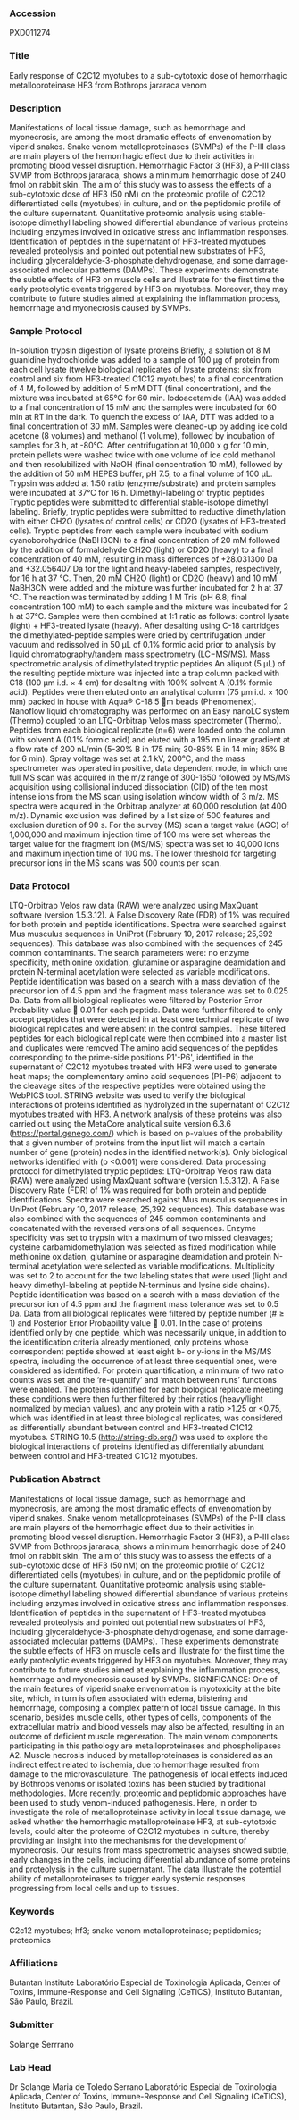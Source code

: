 ### Accession
PXD011274

### Title
Early response of C2C12 myotubes to a sub-cytotoxic dose of hemorrhagic metalloproteinase HF3 from Bothrops jararaca venom

### Description
Manifestations of local tissue damage, such as hemorrhage and myonecrosis, are among the most dramatic effects of envenomation by viperid snakes. Snake venom metalloproteinases (SVMPs) of the P-III class are main players of the hemorrhagic effect due to their activities in promoting blood vessel disruption. Hemorrhagic Factor 3 (HF3), a P-III class SVMP from Bothrops jararaca, shows a minimum hemorrhagic dose of 240 fmol on rabbit skin. The aim of this study was to assess the effects of a sub-cytotoxic dose of HF3 (50 nM) on the proteomic profile of C2C12 differentiated cells (myotubes) in culture, and on the peptidomic profile of the culture supernatant. Quantitative proteomic analysis using stable-isotope dimethyl labeling showed differential abundance of various proteins including enzymes involved in oxidative stress and inflammation responses. Identification of peptides in the supernatant of HF3-treated myotubes revealed proteolysis and pointed out potential new substrates of HF3, including glyceraldehyde-3-phosphate dehydrogenase, and some damage-associated molecular patterns (DAMPs). These experiments demonstrate the subtle effects of HF3 on muscle cells and illustrate for the first time the early proteolytic events triggered by HF3 on myotubes. Moreover, they may contribute to future studies aimed at explaining the inflammation process, hemorrhage and myonecrosis caused by SVMPs.

### Sample Protocol
In-solution trypsin digestion of lysate proteins Briefly, a solution of 8 M guanidine hydrochloride was added to a sample of 100 μg of protein from each cell lysate (twelve biological replicates of lysate proteins: six from control and six from HF3-treated C1C12 myotubes) to a final concentration of 4 M, followed by addition of 5 mM DTT (final concentration), and the mixture was incubated at 65°C for 60 min. Iodoacetamide (IAA) was added to a final concentration of 15 mM and the samples were incubated for 60 min at RT in the dark. To quench the excess of IAA, DTT was added to a final concentration of 30 mM. Samples were cleaned-up by adding ice cold acetone (8 volumes) and methanol (1 volume), followed by incubation of samples for 3 h, at -80°C. After centrifugation at 10,000 x g for 10 min, protein pellets were washed twice with one volume of ice cold methanol and then resolubilized with NaOH (final concentration 10 mM), followed by the addition of 50 mM HEPES buffer, pH 7.5, to a final volume of 100 μL. Trypsin was added at 1:50 ratio (enzyme/substrate) and protein samples were incubated at 37°C for 16 h.  Dimethyl-labeling of tryptic peptides Tryptic peptides were submitted to differential stable-isotope dimethyl labeling. Briefly, tryptic peptides were submitted to reductive dimethylation with either CH2O (lysates of control cells) or CD2O (lysates of HF3-treated cells). Tryptic peptides from each sample were incubated with sodium cyanoborohydride (NaBH3CN) to a final concentration of 20 mM followed by the addition of formaldehyde CH2O (light) or CD2O (heavy) to a final concentration of 40 mM, resulting in mass differences of +28.031300 Da and +32.056407 Da for the light and heavy-labeled samples, respectively, for 16 h at 37 °C. Then, 20 mM CH2O (light) or CD2O (heavy) and 10 mM NaBH3CN were added and the mixture was further incubated for 2 h at 37 °C. The reaction was terminated by adding 1 M Tris (pH 6.8; final concentration 100 mM) to each sample and the mixture was incubated for 2 h at 37°C. Samples were then combined at 1:1 ratio as follows: control lysate (light) + HF3-treated lysate (heavy). After desalting using C-18 cartridges the dimethylated-peptide samples were dried by centrifugation under vacuum and redissolved in 50 μL of 0.1% formic acid prior to analysis by liquid chromatography/tandem mass spectrometry (LC−MS/MS).  Mass spectrometric analysis of dimethylated tryptic peptides An aliquot (5 μL) of the resulting peptide mixture was injected into a trap column packed with C18 (100 μm i.d. × 4 cm) for desalting with 100% solvent A (0.1% formic acid). Peptides were then eluted onto an analytical column (75 μm i.d. × 100 mm) packed in house with Aqua® C-18 5 m beads (Phenomenex). Nanoflow liquid chromatography was performed on an Easy nanoLC system (Thermo) coupled to an LTQ-Orbitrap Velos mass spectrometer (Thermo). Peptides from each biological replicate (n=6) were loaded onto the column with solvent A (0.1% formic acid) and eluted with a 195 min linear gradient at a flow rate of 200 nL/min (5-30% B in 175 min; 30-85% B in 14 min; 85% B for 6 min). Spray voltage was set at 2.1 kV, 200°C, and the mass spectrometer was operated in positive, data dependent mode, in which one full MS scan was acquired in the m/z range of 300-1650 followed by MS/MS acquisition using collisional induced dissociation (CID) of the ten most intense ions from the MS scan using isolation window width of 3 m/z. MS spectra were acquired in the Orbitrap analyzer at 60,000 resolution (at 400 m/z). Dynamic exclusion was defined by a list size of 500 features and exclusion duration of 90 s. For the survey (MS) scan a target value (AGC) of 1,000,000 and maximum injection time of 100 ms were set whereas the target value for the fragment ion (MS/MS) spectra was set to 40,000 ions and maximum injection time of 100 ms. The lower threshold for targeting precursor ions in the MS scans was 500 counts per scan.

### Data Protocol
LTQ-Orbitrap Velos raw data (RAW) were analyzed using MaxQuant software (version 1.5.3.12). A False Discovery Rate (FDR) of 1% was required for both protein and peptide identifications. Spectra were searched against Mus musculus sequences in UniProt (February ‎10, 2017 release; ‎25,392 sequences). This database was also combined with the sequences of 245 common contaminants. The search parameters were: no enzyme specificity, methionine oxidation, glutamine or asparagine deamidation and protein N-terminal acetylation were selected as variable modifications. Peptide identification was based on a search with a mass deviation of the precursor ion of 4.5 ppm and the fragment mass tolerance was set to 0.025 Da.  Data from all biological replicates were filtered by Posterior Error Probability value  0.01 for each peptide. Data were further filtered to only accept peptides that were detected in at least one technical replicate of two biological replicates and were absent in the control samples. These filtered peptides for each biological replicate were then combined into a master list and duplicates were removed  The amino acid sequences of the peptides corresponding to the prime-side positions P1'-P6', identified in the supernatant of C2C12 myotubes treated with HF3 were used to generate heat maps; the complementary amino acid sequences (P1-P6) adjacent to the cleavage sites of the respective peptides were obtained using the WebPICS tool. STRING website was used to verify the biological interactions of proteins identified as hydrolyzed in the supernatant of C2C12 myotubes treated with HF3. A network analysis of these proteins was also carried out using the MetaCore analytical suite version 6.3.6 (https://portal.genego.com/) which is based on p-values of the probability that a given number of proteins from the input list will match a certain number of gene (protein) nodes in the identified network(s). Only biological networks identified with (p <0.001) were considered.  Data processing protocol for dimethylated tryptic peptides:  LTQ-Orbitrap Velos raw data (RAW) were analyzed using MaxQuant software (version 1.5.3.12). A False Discovery Rate (FDR) of 1% was required for both protein and peptide identifications. Spectra were searched against Mus musculus sequences in UniProt (February ‎10, 2017 release; ‎25,392 sequences). This database was also combined with the sequences of 245 common contaminants and concatenated with the reversed versions of all sequences. Enzyme specificity was set to trypsin with a maximum of two missed cleavages; cysteine carbamidomethylation was selected as fixed modification while methionine oxidation, glutamine or asparagine deamidation and protein N-terminal acetylation were selected as variable modifications. Multiplicity was set to 2 to account for the two labeling states that were used (light and heavy dimethyl-labeling at peptide N-terminus and lysine side chains). Peptide identification was based on a search with a mass deviation of the precursor ion of 4.5 ppm and the fragment mass tolerance was set to 0.5 Da. Data from all biological replicates were filtered by peptide number (# ≥ 1) and Posterior Error Probability value  0.01. In the case of proteins identified only by one peptide, which was necessarily unique, in addition to the identification criteria already mentioned, only proteins whose correspondent peptide showed at least eight b- or y-ions in the MS/MS spectra, including the occurrence of at least three sequential ones, were considered as identified. For protein quantification, a minimum of two ratio counts was set and the ‘re-quantify’ and ‘match between runs’ functions were enabled. The proteins identified for each biological replicate meeting these conditions were then further filtered by their ratios (heavy/light normalized by median values), and any protein with a ratio >1.25 or <0.75, which was identified in at least three biological replicates, was considered as differentially abundant between control and HF3-treated C1C12 myotubes. STRING 10.5 (http://string-db.org/) was used to explore the biological interactions of proteins identified as differentially abundant between control and HF3-treated C1C12 myotubes.

### Publication Abstract
Manifestations of local tissue damage, such as hemorrhage and myonecrosis, are among the most dramatic effects of envenomation by viperid snakes. Snake venom metalloproteinases (SVMPs) of the P-III class are main players of the hemorrhagic effect due to their activities in promoting blood vessel disruption. Hemorrhagic Factor 3 (HF3), a P-III class SVMP from Bothrops jararaca, shows a minimum hemorrhagic dose of 240 fmol on rabbit skin. The aim of this study was to assess the effects of a sub-cytotoxic dose of HF3 (50&#x202f;nM) on the proteomic profile of C2C12 differentiated cells (myotubes) in culture, and on the peptidomic profile of the culture supernatant. Quantitative proteomic analysis using stable-isotope dimethyl labeling showed differential abundance of various proteins including enzymes involved in oxidative stress and inflammation responses. Identification of peptides in the supernatant of HF3-treated myotubes revealed proteolysis and pointed out potential new substrates of HF3, including glyceraldehyde-3-phosphate dehydrogenase, and some damage-associated molecular patterns (DAMPs). These experiments demonstrate the subtle effects of HF3 on muscle cells and illustrate for the first time the early proteolytic events triggered by HF3 on myotubes. Moreover, they may contribute to future studies aimed at explaining the inflammation process, hemorrhage and myonecrosis caused by SVMPs. SIGNIFICANCE: One of the main features of viperid snake envenomation is myotoxicity at the bite site, which, in turn is often associated with edema, blistering and hemorrhage, composing a complex pattern of local tissue damage. In this scenario, besides muscle cells, other types of cells, components of the extracellular matrix and blood vessels may also be affected, resulting in an outcome of deficient muscle regeneration. The main venom components participating in this pathology are metalloproteinases and phospholipases A2. Muscle necrosis induced by metalloproteinases is considered as an indirect effect related to ischemia, due to hemorrhage resulted from damage to the microvasculature. The pathogenesis of local effects induced by Bothrops venoms or isolated toxins has been studied by traditional methodologies. More recently, proteomic and peptidomic approaches have been used to study venom-induced pathogenesis. Here, in order to investigate the role of metalloproteinase activity in local tissue damage, we asked whether the hemorrhagic metalloproteinase HF3, at sub-cytotoxic levels, could alter the proteome of C2C12 myotubes in culture, thereby providing an insight into the mechanisms for the development of myonecrosis. Our results from mass spectrometric analyses showed subtle, early changes in the cells, including differential abundance of some proteins and proteolysis in the culture supernatant. The data illustrate the potential ability of metalloproteinases to trigger early systemic responses progressing from local cells and up to tissues.

### Keywords
C2c12 myotubes; hf3; snake venom metalloproteinase; peptidomics; proteomics

### Affiliations
Butantan Institute
Laboratório Especial de Toxinologia Aplicada, Center of Toxins, Immune-Response and Cell Signaling (CeTICS), Instituto Butantan, São Paulo, Brazil.

### Submitter
Solange Serrrano

### Lab Head
Dr Solange Maria de Toledo Serrano
Laboratório Especial de Toxinologia Aplicada, Center of Toxins, Immune-Response and Cell Signaling (CeTICS), Instituto Butantan, São Paulo, Brazil.


